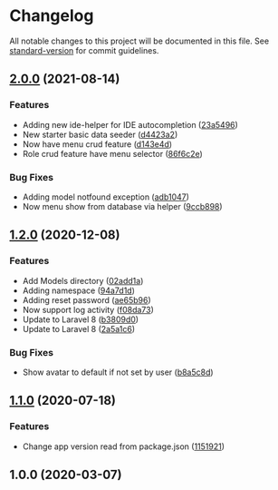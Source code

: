 # Changelog

All notable changes to this project will be documented in this file. See [standard-version](https://github.com/conventional-changelog/standard-version) for commit guidelines.

## [2.0.0](https://git.wbaindonesia.com/wbaindonesia/starterkit/compare/v1.2.0...v2.0.0) (2021-08-14)


### Features

* Adding new ide-helper for IDE autocompletion ([23a5496](https://git.wbaindonesia.com/wbaindonesia/starterkit/commit/23a54968dadef6d317d551cb7e3d2a740b58f7f5))
* New starter basic data seeder ([d4423a2](https://git.wbaindonesia.com/wbaindonesia/starterkit/commit/d4423a271badbc0312c874e909daff60874cb8ea))
* Now have menu crud feature ([d143e4d](https://git.wbaindonesia.com/wbaindonesia/starterkit/commit/d143e4d33b1e241b851f1f2ced3f7e4271aa9569))
* Role crud feature have menu selector ([86f6c2e](https://git.wbaindonesia.com/wbaindonesia/starterkit/commit/86f6c2e2cf3f9910289a142d4d9bc809282272e6))


### Bug Fixes

* Adding model notfound exception ([adb1047](https://git.wbaindonesia.com/wbaindonesia/starterkit/commit/adb10473575d92b80469811b2b47cbd31d2f0b6a))
* Now menu show from database via helper ([9ccb898](https://git.wbaindonesia.com/wbaindonesia/starterkit/commit/9ccb8989eafea2f0b909154b534a1275e382d116))

## [1.2.0](https://git.wbaindonesia.com/wbaindonesia/starterkit/compare/v1.1.0...v1.2.0) (2020-12-08)


### Features

* Add Models directory ([02add1a](https://git.wbaindonesia.com/wbaindonesia/starterkit/commit/02add1a59942e793e59ace847b575f78c33a213c))
* Adding namespace ([94a7d1d](https://git.wbaindonesia.com/wbaindonesia/starterkit/commit/94a7d1d5aac956c7f330dc41919596f6d68d6f5b))
* Adding reset password ([ae65b96](https://git.wbaindonesia.com/wbaindonesia/starterkit/commit/ae65b96d6e16a5b81f6e45f36c66374b80c03b99))
* Now support log activity ([f08da73](https://git.wbaindonesia.com/wbaindonesia/starterkit/commit/f08da7334ac88894bba3eacb71e0856e04e8afcc))
* Update to Laravel 8 ([b3809d0](https://git.wbaindonesia.com/wbaindonesia/starterkit/commit/b3809d015fc9894e61e76e63e0e1fc7e53b05ac8))
* Update to Laravel 8 ([2a5a1c6](https://git.wbaindonesia.com/wbaindonesia/starterkit/commit/2a5a1c630c84292731f1900cda2b8aa9a0324514))


### Bug Fixes

* Show avatar to default if not set by user ([b8a5c8d](https://git.wbaindonesia.com/wbaindonesia/starterkit/commit/b8a5c8d88914608d8b225780251516b60c0939c9))

## [1.1.0](https://git.fiotech.co/wbaindonesia/starterkit/compare/v1.0.0...v1.1.0) (2020-07-18)


### Features

* Change app version read from package.json ([1151921](https://git.fiotech.co/wbaindonesia/starterkit/commit/115192149792d636ba51d417a55a4f29bd5c4f56))

## 1.0.0 (2020-03-07)

